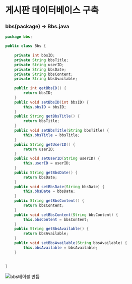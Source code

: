 # 게시판 데이터베이스 구축



### bbs(package) -> Bbs.java 

```java
package bbs;

public class Bbs {
		
	private int bbsID;
	private String bbsTitle;
	private String userID;
	private String bbsDate;
	private String bbsContent;
	private String bbsAvailable;
	
	public int getBbsID() {
		return bbsID;
	}
	public void setBbsID(int bbsID) {
		this.bbsID = bbsID;
	}
	public String getBbsTitle() {
		return bbsTitle;
	}
	public void setBbsTitle(String bbsTitle) {
		this.bbsTitle = bbsTitle;
	}
	public String getUserID() {
		return userID;
	}
	public void setUserID(String userID) {
		this.userID = userID;
	}
	public String getBbsDate() {
		return bbsDate;
	}
	public void setBbsDate(String bbsDate) {
		this.bbsDate = bbsDate;
	}
	public String getBbsContent() {
		return bbsContent;
	}
	public void setBbsContent(String bbsContent) {
		this.bbsContent = bbsContent;
	}
	public String getBbsAvailable() {
		return bbsAvailable;
	}
	public void setBbsAvailable(String bbsAvailable) {
		this.bbsAvailable = bbsAvailable;
	}
	
	
}

```

![bbs테이블 만듬](https://user-images.githubusercontent.com/86362202/137923787-bb58f006-a032-434f-b5bd-c715bdd12d8b.png)

